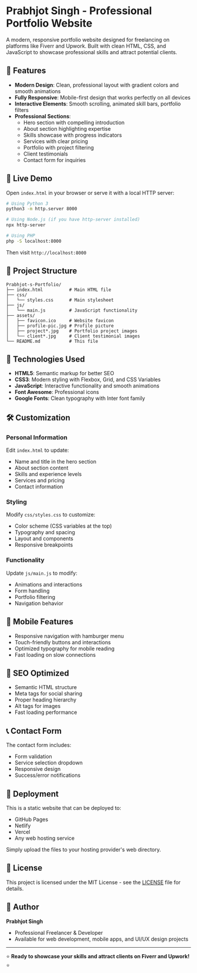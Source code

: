 # Prabhjot Singh - Professional Portfolio Website

A modern, responsive portfolio website designed for freelancing on platforms like Fiverr and Upwork. Built with clean HTML, CSS, and JavaScript to showcase professional skills and attract potential clients.

## 🌟 Features

- **Modern Design**: Clean, professional layout with gradient colors and smooth animations
- **Fully Responsive**: Mobile-first design that works perfectly on all devices
- **Interactive Elements**: Smooth scrolling, animated skill bars, portfolio filters
- **Professional Sections**:
  - Hero section with compelling introduction
  - About section highlighting expertise
  - Skills showcase with progress indicators
  - Services with clear pricing
  - Portfolio with project filtering
  - Client testimonials
  - Contact form for inquiries

## 🚀 Live Demo

Open `index.html` in your browser or serve it with a local HTTP server:

```bash
# Using Python 3
python3 -m http.server 8000

# Using Node.js (if you have http-server installed)
npx http-server

# Using PHP
php -S localhost:8000
```

Then visit `http://localhost:8000`

## 📁 Project Structure

```
Prabhjot-s-Portfolio/
├── index.html          # Main HTML file
├── css/
│   └── styles.css      # Main stylesheet
├── js/
│   └── main.js         # JavaScript functionality
├── assets/
│   ├── favicon.ico     # Website favicon
│   ├── profile-pic.jpg # Profile picture
│   ├── project*.jpg    # Portfolio project images
│   └── client*.jpg     # Client testimonial images
└── README.md           # This file
```

## 🎨 Technologies Used

- **HTML5**: Semantic markup for better SEO
- **CSS3**: Modern styling with Flexbox, Grid, and CSS Variables
- **JavaScript**: Interactive functionality and smooth animations
- **Font Awesome**: Professional icons
- **Google Fonts**: Clean typography with Inter font family

## 🛠️ Customization

### Personal Information
Edit `index.html` to update:
- Name and title in the hero section
- About section content
- Skills and experience levels
- Services and pricing
- Contact information

### Styling
Modify `css/styles.css` to customize:
- Color scheme (CSS variables at the top)
- Typography and spacing
- Layout and components
- Responsive breakpoints

### Functionality
Update `js/main.js` to modify:
- Animations and interactions
- Form handling
- Portfolio filtering
- Navigation behavior

## 📱 Mobile Features

- Responsive navigation with hamburger menu
- Touch-friendly buttons and interactions
- Optimized typography for mobile reading
- Fast loading on slow connections

## 🎯 SEO Optimized

- Semantic HTML structure
- Meta tags for social sharing
- Proper heading hierarchy
- Alt tags for images
- Fast loading performance

## 📞 Contact Form

The contact form includes:
- Form validation
- Service selection dropdown
- Responsive design
- Success/error notifications

## 🚀 Deployment

This is a static website that can be deployed to:
- GitHub Pages
- Netlify
- Vercel
- Any web hosting service

Simply upload the files to your hosting provider's web directory.

## 📄 License

This project is licensed under the MIT License - see the [LICENSE](LICENSE) file for details.

## 👤 Author

**Prabhjot Singh**
- Professional Freelancer & Developer
- Available for web development, mobile apps, and UI/UX design projects

---

⭐ **Ready to showcase your skills and attract clients on Fiverr and Upwork!** ⭐
